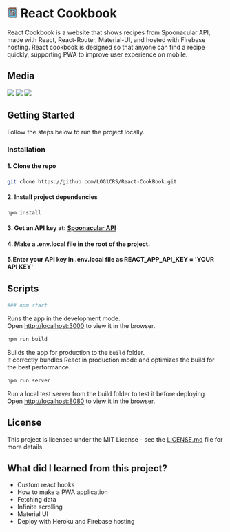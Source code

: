 <h1> <img src="https://github.com/LOG1CRS/React-CookBook/blob/master/public/cookbook-icon.png" width="24px"> React Cookbook </h1>

React Cookbook is a website that shows recipes from Spoonacular API, made with React, React-Router, Material-UI, and hosted with Firebase hosting. React cookbook is designed so that anyone can find a recipe quickly, supporting PWA to improve user experience on mobile.

## Media

![](https://photos.app.goo.gl/dmnkG46z84bWS1MH7)
![](https://photos.app.goo.gl/V9FVA73wp3qbrKmm8) ![](https://photos.app.goo.gl/uv9HFenNxmkYu7ap9)

## Getting Started

Follow the steps below to run the project locally.

### Installation

#### 1. Clone the repo
```sh
git clone https://github.com/LOG1CRS/React-CookBook.git
```
#### 2. Install project dependencies
```sh
npm install
```
#### 3. Get an API key at: [Spoonacular API](https://spoonacular.com/food-api)
#### 4. Make a .env.local file in the root of the project. <br />
#### 5.Enter your API key in .env.local file as REACT_APP_API_KEY = 'YOUR API KEY' 

## Scripts

```sh
### npm start
```
Runs the app in the development mode.<br />
Open [http://localhost:3000](http://localhost:3000) to view it in the browser.
```sh
npm run build
```
Builds the app for production to the `build` folder.<br />
It correctly bundles React in production mode and optimizes the build for the best performance.
```sh
npm run server
```
Run a local test server from the build folder to test it before deploying<br />
Open [http://localhost:8080](http://localhost:8080) to view it in the browser.

## License

This project is licensed under the MIT License - see the [LICENSE.md](https://github.com/LOG1CRS/React-CookBook/blob/master/LICENSE) file for more details.

## What did I learned from this project?

* Custom react hooks
* How to make a PWA application
* Fetching data
* Infinite scrolling
* Material UI
* Deploy with Heroku and Firebase hosting
